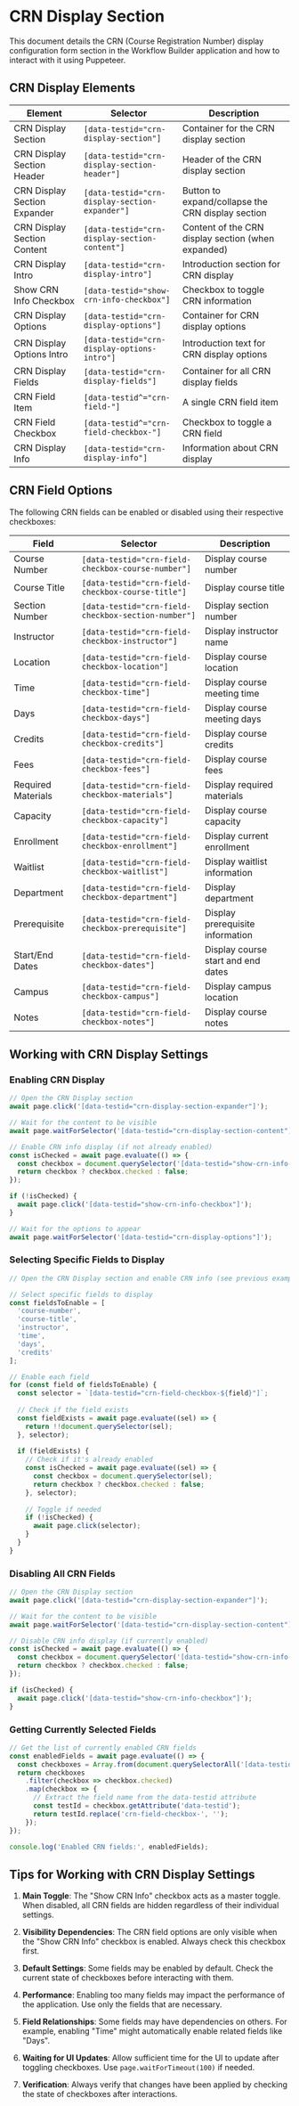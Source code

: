# CRN Display Section

This document details the CRN (Course Registration Number) display configuration form section in the Workflow Builder application and how to interact with it using Puppeteer.

## CRN Display Elements

| Element | Selector | Description |
|---------|----------|-------------|
| CRN Display Section | `[data-testid="crn-display-section"]` | Container for the CRN display section |
| CRN Display Section Header | `[data-testid="crn-display-section-header"]` | Header of the CRN display section |
| CRN Display Section Expander | `[data-testid="crn-display-section-expander"]` | Button to expand/collapse the CRN display section |
| CRN Display Section Content | `[data-testid="crn-display-section-content"]` | Content of the CRN display section (when expanded) |
| CRN Display Intro | `[data-testid="crn-display-intro"]` | Introduction section for CRN display |
| Show CRN Info Checkbox | `[data-testid="show-crn-info-checkbox"]` | Checkbox to toggle CRN information |
| CRN Display Options | `[data-testid="crn-display-options"]` | Container for CRN display options |
| CRN Display Options Intro | `[data-testid="crn-display-options-intro"]` | Introduction text for CRN display options |
| CRN Display Fields | `[data-testid="crn-display-fields"]` | Container for all CRN display fields |
| CRN Field Item | `[data-testid^="crn-field-"]` | A single CRN field item |
| CRN Field Checkbox | `[data-testid^="crn-field-checkbox-"]` | Checkbox to toggle a CRN field |
| CRN Display Info | `[data-testid="crn-display-info"]` | Information about CRN display |

## CRN Field Options

The following CRN fields can be enabled or disabled using their respective checkboxes:

| Field | Selector | Description |
|-------|----------|-------------|
| Course Number | `[data-testid="crn-field-checkbox-course-number"]` | Display course number |
| Course Title | `[data-testid="crn-field-checkbox-course-title"]` | Display course title |
| Section Number | `[data-testid="crn-field-checkbox-section-number"]` | Display section number |
| Instructor | `[data-testid="crn-field-checkbox-instructor"]` | Display instructor name |
| Location | `[data-testid="crn-field-checkbox-location"]` | Display course location |
| Time | `[data-testid="crn-field-checkbox-time"]` | Display course meeting time |
| Days | `[data-testid="crn-field-checkbox-days"]` | Display course meeting days |
| Credits | `[data-testid="crn-field-checkbox-credits"]` | Display course credits |
| Fees | `[data-testid="crn-field-checkbox-fees"]` | Display course fees |
| Required Materials | `[data-testid="crn-field-checkbox-materials"]` | Display required materials |
| Capacity | `[data-testid="crn-field-checkbox-capacity"]` | Display course capacity |
| Enrollment | `[data-testid="crn-field-checkbox-enrollment"]` | Display current enrollment |
| Waitlist | `[data-testid="crn-field-checkbox-waitlist"]` | Display waitlist information |
| Department | `[data-testid="crn-field-checkbox-department"]` | Display department |
| Prerequisite | `[data-testid="crn-field-checkbox-prerequisite"]` | Display prerequisite information |
| Start/End Dates | `[data-testid="crn-field-checkbox-dates"]` | Display course start and end dates |
| Campus | `[data-testid="crn-field-checkbox-campus"]` | Display campus location |
| Notes | `[data-testid="crn-field-checkbox-notes"]` | Display course notes |

## Working with CRN Display Settings

### Enabling CRN Display

```javascript
// Open the CRN Display section
await page.click('[data-testid="crn-display-section-expander"]');

// Wait for the content to be visible
await page.waitForSelector('[data-testid="crn-display-section-content"]');

// Enable CRN info display (if not already enabled)
const isChecked = await page.evaluate(() => {
  const checkbox = document.querySelector('[data-testid="show-crn-info-checkbox"]');
  return checkbox ? checkbox.checked : false;
});

if (!isChecked) {
  await page.click('[data-testid="show-crn-info-checkbox"]');
}

// Wait for the options to appear
await page.waitForSelector('[data-testid="crn-display-options"]');
```

### Selecting Specific Fields to Display

```javascript
// Open the CRN Display section and enable CRN info (see previous example)

// Select specific fields to display
const fieldsToEnable = [
  'course-number',
  'course-title',
  'instructor',
  'time',
  'days',
  'credits'
];

// Enable each field
for (const field of fieldsToEnable) {
  const selector = `[data-testid="crn-field-checkbox-${field}"]`;
  
  // Check if the field exists
  const fieldExists = await page.evaluate((sel) => {
    return !!document.querySelector(sel);
  }, selector);
  
  if (fieldExists) {
    // Check if it's already enabled
    const isChecked = await page.evaluate((sel) => {
      const checkbox = document.querySelector(sel);
      return checkbox ? checkbox.checked : false;
    }, selector);
    
    // Toggle if needed
    if (!isChecked) {
      await page.click(selector);
    }
  }
}
```

### Disabling All CRN Fields

```javascript
// Open the CRN Display section
await page.click('[data-testid="crn-display-section-expander"]');

// Wait for the content to be visible
await page.waitForSelector('[data-testid="crn-display-section-content"]');

// Disable CRN info display (if currently enabled)
const isChecked = await page.evaluate(() => {
  const checkbox = document.querySelector('[data-testid="show-crn-info-checkbox"]');
  return checkbox ? checkbox.checked : false;
});

if (isChecked) {
  await page.click('[data-testid="show-crn-info-checkbox"]');
}
```

### Getting Currently Selected Fields

```javascript
// Get the list of currently enabled CRN fields
const enabledFields = await page.evaluate(() => {
  const checkboxes = Array.from(document.querySelectorAll('[data-testid^="crn-field-checkbox-"]'));
  return checkboxes
    .filter(checkbox => checkbox.checked)
    .map(checkbox => {
      // Extract the field name from the data-testid attribute
      const testId = checkbox.getAttribute('data-testid');
      return testId.replace('crn-field-checkbox-', '');
    });
});

console.log('Enabled CRN fields:', enabledFields);
```

## Tips for Working with CRN Display Settings

1. **Main Toggle**: The "Show CRN Info" checkbox acts as a master toggle. When disabled, all CRN fields are hidden regardless of their individual settings.

2. **Visibility Dependencies**: The CRN field options are only visible when the "Show CRN Info" checkbox is enabled. Always check this checkbox first.

3. **Default Settings**: Some fields may be enabled by default. Check the current state of checkboxes before interacting with them.

4. **Performance**: Enabling too many fields may impact the performance of the application. Use only the fields that are necessary.

5. **Field Relationships**: Some fields may have dependencies on others. For example, enabling "Time" might automatically enable related fields like "Days".

6. **Waiting for UI Updates**: Allow sufficient time for the UI to update after toggling checkboxes. Use `page.waitForTimeout(100)` if needed.

7. **Verification**: Always verify that changes have been applied by checking the state of checkboxes after interactions.
